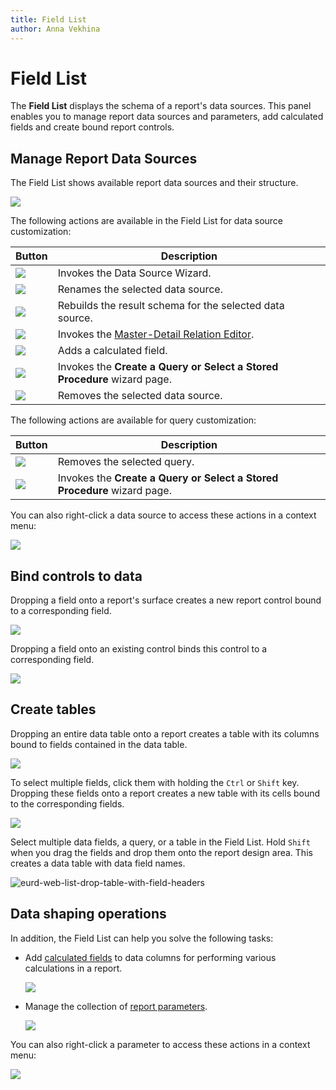 ```yaml
---
title: Field List
author: Anna Vekhina
---
```


# Field List

The **Field List** displays the schema of a report's data sources. This panel enables you to manage report data sources and parameters, add calculated fields and create bound report controls.

## Manage Report Data Sources

The Field List shows available report data sources and their structure.

![](../../../../images/eurd-web-fieldlist-manage-data-source.png)

The following actions are available in the Field List for data source customization:

| Button | Description |
|---|---|
| ![](../../../../images/eurd-web-fieldlist-add-data-source-button.png) | Invokes the Data Source Wizard. |
| ![](../../../../images/eurd-web-fieldlist-data-source-rename.png) | Renames the selected data source. |
| ![](../../../../images/eurd-web-fieldlist-data-source-rebuild-result-schema.png) | Rebuilds the result schema for the selected data source. |
| ![](../../../../images/eurd-web-fieldlist-data-source-edit-relationships.png) | Invokes the [Master-Detail Relation Editor](../master-detail-relation-editor.md). |
| ![](../../../../images/eurd-web-fieldlist-data-source-add-calculated-field.png) | Adds a calculated field. |
| ![](../../../../images/eurd-web-fieldlist-data-source-add-query.png) | Invokes the **Create a Query or Select a Stored Procedure** wizard page. |
| ![](../../../../images/eurd-web-fieldlist-data-source-delete.png) | Removes the selected data source. |

The following actions are available for query customization:

| Button | Description |
|---|---|
| ![](../../../../images/eurd-web-fieldlist-data-source-delete.png) | Removes the selected query. |
| ![](../../../../images/eurd-web-fieldlist-data-source-edit-relationships.png) | Invokes the **Create a Query or Select a Stored Procedure** wizard page. |

You can also right-click a data source to access these actions in a context menu:

![](../../../../images/web-field-list-data-sources-context-menus.png)

## Bind controls to data

Dropping a field onto a report's surface creates a new report control bound to a corresponding field.

![](../../../../images/eurd-web-field-list-drop-fields.png)

Dropping a field onto an existing control binds this control to a corresponding field.

![](../../../../images/eurd-web-field-list-drop-field-to-control.png)

## Create tables

Dropping an entire data table onto a report creates a table with its columns bound to fields contained in the data table.

![](../../../../images/eurd-web-field-list-drop-table.png)

To select multiple fields, click them with holding the `Ctrl` or `Shift` key. Dropping these fields onto a report creates a new table with its cells bound to the corresponding fields.

![](../../../../images/eurd-web-list-drop-multiple-fields.png)

Select multiple data fields, a query, or a table in the Field List. Hold `Shift` when you drag the fields and drop them onto the report design area. This creates a data table with data field names.

![eurd-web-list-drop-table-with-field-headers](~/reporting-for-web/images/eurd-web-list-drop-table-with-field-headers.png)

## Data shaping operations

In addition, the Field List can help you solve the following tasks:

* Add [calculated fields](../../shape-report-data/use-calculated-fields/calculated-fields-overview.md) to data columns for performing various calculations in a report.
	
	![](../../../../images/eurd-web-add-calculated-field.png)
* Manage the collection of [report parameters](../../use-report-parameters.md).
	
	![](../../../../images/eurd-web-parameters-add-parameter-via-field-list.png)

You can also right-click a parameter to access these actions in a context menu:

![](../../../../images/web-field-list-parameters-context-menus.png)
